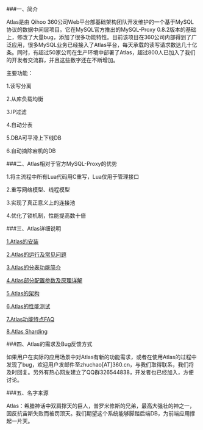 ###一、简介

Atlas是由 Qihoo 360公司Web平台部基础架构团队开发维护的一个基于MySQL协议的数据中间层项目。它在MySQL官方推出的MySQL-Proxy 0.8.2版本的基础上，修改了大量bug，添加了很多功能特性。目前该项目在360公司内部得到了广泛应用，很多MySQL业务已经接入了Atlas平台，每天承载的读写请求数达几十亿条。同时，有超过50家公司在生产环境中部署了Atlas，超过800人已加入了我们的开发者交流群，并且这些数字还在不断增加。
    
主要功能：

1.读写分离

2.从库负载均衡

3.IP过滤

4.自动分表

5.DBA可平滑上下线DB

6.自动摘除宕机的DB

###二、Atlas相对于官方MySQL-Proxy的优势

1.将主流程中所有Lua代码用C重写，Lua仅用于管理接口

2.重写网络模型、线程模型

3.实现了真正意义上的连接池

4.优化了锁机制，性能提高数十倍

###三、Atlas详细说明

[1.Atlas的安装](http://github.com/Qihoo360/Atlas/wiki/Atlas的安装)

[2.Atlas的运行及常见问题](http://github.com/Qihoo360/Atlas/wiki/Atlas的运行及常见问题)

[3.Atlas的分表功能简介](http://github.com/Qihoo360/Atlas/wiki/Atlas的分表功能简介)

[4.Atlas部分配置参数及原理详解](http://github.com/Qihoo360/Atlas/wiki/Atlas部分配置参数及原理详解)

[5.Atlas的架构](https://github.com/Qihoo360/Atlas/wiki/Atlas的架构)

[6.Atlas的性能测试](https://github.com/Qihoo360/Atlas/wiki/Atlas的性能测试)

[7.Atlas功能特点FAQ](https://github.com/Qihoo360/Atlas/wiki/Atlas功能特点FAQ)

[8.Atlas Sharding](https://github.com/winkyao/Atlas/wiki/Atlas-Sharding)

###四、Atlas的需求及Bug反馈方式

如果用户在实际的应用场景中对Atlas有新的功能需求，或者在使用Atlas的过程中发现了bug，欢迎用户发邮件至zhuchao[AT]360.cn，与我们取得联系，我们将及时回复。另外有热心网友建立了QQ群326544838，开发者也已经加入，方便讨论。

###五、名字来源

Atlas：希腊神话中双肩撑天的巨人，普罗米修斯的兄弟，最高大强壮的神之一，因反抗宙斯失败而被罚顶天。我们期望这个系统能够脚踏后端DB，为前端应用撑起一片天。
